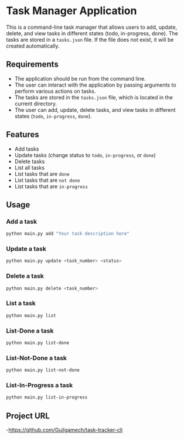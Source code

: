 # Task Manager Application

This is a command-line task manager that allows users to add, update, delete, and view tasks in different states (todo, in-progress, done). The tasks are stored in a `tasks.json` file. If the file does not exist, it will be created automatically.

## Requirements

- The application should be run from the command line.
- The user can interact with the application by passing arguments to perform various actions on tasks.
- The tasks are stored in the `tasks.json` file, which is located in the current directory.
- The user can add, update, delete tasks, and view tasks in different states (`todo`, `in-progress`, `done`).

## Features

- Add tasks
- Update tasks (change status to `todo`, `in-progress`, or `done`)
- Delete tasks
- List all tasks
- List tasks that are `done`
- List tasks that are `not done`
- List tasks that are `in-progress`

## Usage

### Add a task

```bash
python main.py add "Your task description here"
```

### Update a task

```bash
python main.py update <task_number> <status>
```

### Delete a task

```bash
python main.py delete <task_number>
```

### List a task

```bash
python main.py list
```

### List-Done a task

```bash
python main.py list-done
```

### List-Not-Done a task

```bash
python main.py list-not-done
```

### List-In-Progress a task

```bash
python main.py list-in-progress
```

## Project URL
-<https://github.com/Guilgamech/task-tracker-cli>
